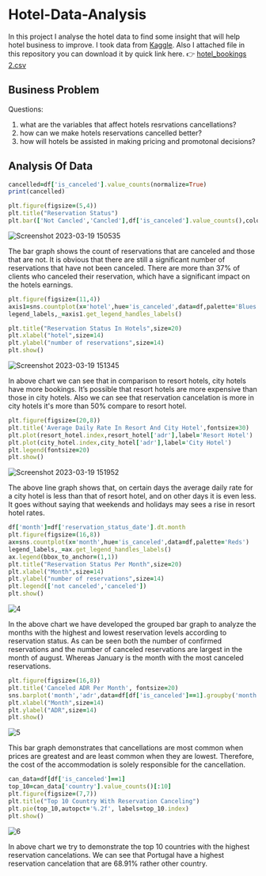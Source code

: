 
# Hotel-Data-Analysis

In this project I analyse the hotel data to find some insight that will help hotel business to improve.
I took data from [Kaggle](https://www.kaggle.com).
Also I attached file in this repository you can download it by quick link here.
:point_right:
[hotel_bookings 2.csv](https://github.com/Engineer-Aman/Hotel-Data-Analysis/files/11010542/hotel_bookings.2.csv)

## Business Problem 
Questions:
1. what are the variables that affect hotels resrvations cancellations? 
2. how can we make hotels reservations cancelled better? 
3. how will hotels be assisted in making pricing and promotonal decisions?

## Analysis Of Data

```ruby
cancelled=df['is_canceled'].value_counts(normalize=True)
print(cancelled)

plt.figure(figsize=(5,4))
plt.title("Reservation Status")
plt.bar(['Not Cancled','Cancled'],df['is_canceled'].value_counts(),color=['cyan','Yellow',])

```

![Screenshot 2023-03-19 150535](https://user-images.githubusercontent.com/126685886/226166305-120c35a4-1754-4fc3-ba4b-95cbaa249779.png)

The bar graph shows the count of reservations that are canceled and those that are not. It is obvious that there are still a significant number of reservations that have not been canceled. There are more than 37% of clients who canceled their reservation, which have a significant impact on the hotels earnings.

```ruby
plt.figure(figsize=(11,4))
axis1=sns.countplot(x='hotel',hue='is_canceled',data=df,palette='Blues')
legend_labels,_=axis1.get_legend_handles_labels()

plt.title("Reservation Status In Hotels",size=20)
plt.xlabel("hotel",size=14)
plt.ylabel("number of reservations",size=14)
plt.show()

```
![Screenshot 2023-03-19 151345](https://user-images.githubusercontent.com/126685886/226166704-08424d6e-0cd9-4f76-8135-d62f46e91e85.png)

In above chart we can see that in comparison to resort hotels, city hotels have more bookings. It’s possible that resort hotels are more expensive than those in city hotels. Also we can see that reservation cancelation is more in city hotels it's more than 50% compare to resort hotel.

```ruby
plt.figure(figsize=(20,8))
plt.title('Average Daily Rate In Resort And City Hotel',fontsize=30)
plt.plot(resort_hotel.index,resort_hotel['adr'],label='Resort Hotel')
plt.plot(city_hotel.index,city_hotel['adr'],label='City Hotel')
plt.legend(fontsize=20)
plt.show()

```

![Screenshot 2023-03-19 151952](https://user-images.githubusercontent.com/126685886/226167053-868546d9-c692-4d0e-af5f-c8abca08a855.png)

The above line graph shows that, on certain days the average daily rate for a city hotel is less than that of resort hotel, and on other days it is even less. It goes without saying that weekends and holidays may sees a rise in resort hotel rates.

```ruby
df['month']=df['reservation_status_date'].dt.month
plt.figure(figsize=(16,8))
ax=sns.countplot(x='month',hue='is_canceled',data=df,palette='Reds')
legend_labels,_=ax.get_legend_handles_labels()
ax.legend(bbox_to_anchor=(1,1))
plt.title("Reservation Status Per Month",size=20)
plt.xlabel("Month",size=14)
plt.ylabel("number of reservations",size=14)
plt.legend(['not canceled','canceled'])
plt.show()

```

![4](https://user-images.githubusercontent.com/126685886/226167374-c229b79a-7440-4798-80c8-9d396318cb78.png)

In the above chart we have developed the grouped bar graph to analyze the months with the highest and lowest reservation levels according to reservation status. As can be seen both the number of confirmed reservations and the number of canceled reservations are largest in the month of august. Whereas January is the month with the most canceled reservations.

```ruby
plt.figure(figsize=(16,8))
plt.title('Canceled ADR Per Month', fontsize=20)
sns.barplot('month','adr',data=df[df['is_canceled']==1].groupby('month')[['adr']].sum().reset_index())
plt.xlabel("Month",size=14)
plt.ylabel("ADR",size=14)
plt.show()

```
![5](https://user-images.githubusercontent.com/126685886/226167881-176e0d2e-c757-4c16-b650-1e433834c53c.png)

This bar graph demonstrates that cancellations are most common when prices are greatest and are least common when they are lowest. Therefore, the cost of the accommodation is solely responsible for the cancellation.

```ruby
can_data=df[df['is_canceled']==1]
top_10=can_data['country'].value_counts()[:10]
plt.figure(figsize=(7,7))
plt.title("Top 10 Country With Reservation Canceling")
plt.pie(top_10,autopct='%.2f', labels=top_10.index)
plt.show()

```
![6](https://user-images.githubusercontent.com/126685886/226168013-8807c382-1ddd-4201-bc62-3a269c0ebb1e.png)

In above chart we try to demonstrate the top 10 countries with the highest reservation cancelations. We can see that Portugal have a highest reservation cancelation that are 68.91% rather other country.
